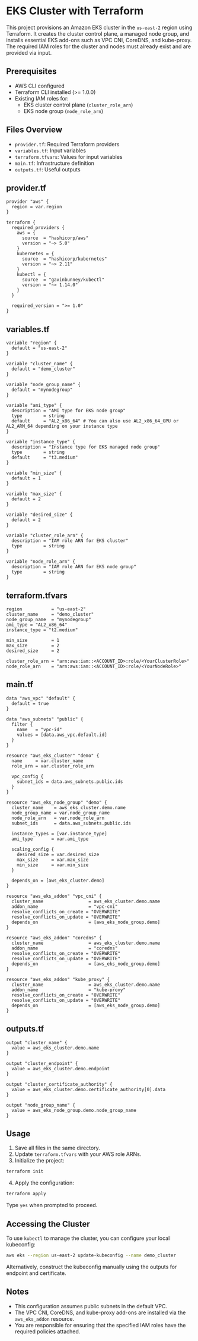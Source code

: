 
# EKS Cluster with Terraform

This project provisions an Amazon EKS cluster in the `us-east-2` region using Terraform. It creates the cluster control plane, a managed node group, and installs essential EKS add-ons such as VPC CNI, CoreDNS, and kube-proxy. The required IAM roles for the cluster and nodes must already exist and are provided via input.

## Prerequisites

- AWS CLI configured
- Terraform CLI installed (>= 1.0.0)
- Existing IAM roles for:
  - EKS cluster control plane (`cluster_role_arn`)
  - EKS node group (`node_role_arn`)

## Files Overview

- `provider.tf`: Required Terraform providers
- `variables.tf`: Input variables
- `terraform.tfvars`: Values for input variables
- `main.tf`: Infrastructure definition
- `outputs.tf`: Useful outputs


## provider.tf

```hcl
provider "aws" {
  region = var.region
}

terraform {
  required_providers {
    aws = {
      source  = "hashicorp/aws"
      version = "~> 5.0"
    }
    kubernetes = {
      source  = "hashicorp/kubernetes"
      version = "~> 2.11"
    }
    kubectl = {
      source  = "gavinbunney/kubectl"
      version = "~> 1.14.0"
    }
  }

  required_version = ">= 1.0"
}
```

## variables.tf

```hcl
variable "region" {
  default = "us-east-2"
}

variable "cluster_name" {
  default = "demo_cluster"
}

variable "node_group_name" {
  default = "mynodegroup"
}

variable "ami_type" {
  description = "AMI type for EKS node group"
  type        = string
  default     = "AL2_x86_64" # You can also use AL2_x86_64_GPU or AL2_ARM_64 depending on your instance type
}

variable "instance_type" {
  description = "Instance type for EKS managed node group"
  type        = string
  default     = "t3.medium"
}

variable "min_size" {
  default = 1
}

variable "max_size" {
  default = 2
}

variable "desired_size" {
  default = 2
}

variable "cluster_role_arn" {
  description = "IAM role ARN for EKS cluster"
  type        = string
}

variable "node_role_arn" {
  description = "IAM role ARN for EKS node group"
  type        = string
}
```


## terraform.tfvars

```hcl
region           = "us-east-2"
cluster_name     = "demo_cluster"
node_group_name  = "mynodegroup"
ami_type = "AL2_x86_64"
instance_type = "t2.medium"

min_size         = 1
max_size         = 2
desired_size     = 2

cluster_role_arn = "arn:aws:iam::<ACCOUNT_ID>:role/<YourClusterRole>"
node_role_arn    = "arn:aws:iam::<ACCOUNT_ID>:role/<YourNodeRole>"
```

## main.tf

```hcl
data "aws_vpc" "default" {
  default = true
}

data "aws_subnets" "public" {
  filter {
    name   = "vpc-id"
    values = [data.aws_vpc.default.id]
  }
}

resource "aws_eks_cluster" "demo" {
  name     = var.cluster_name
  role_arn = var.cluster_role_arn
  
  vpc_config {
    subnet_ids = data.aws_subnets.public.ids
  }
}

resource "aws_eks_node_group" "demo" {
  cluster_name    = aws_eks_cluster.demo.name
  node_group_name = var.node_group_name
  node_role_arn   = var.node_role_arn
  subnet_ids      = data.aws_subnets.public.ids

  instance_types = [var.instance_type]
  ami_type       = var.ami_type

  scaling_config {
    desired_size = var.desired_size
    max_size     = var.max_size
    min_size     = var.min_size
  }

  depends_on = [aws_eks_cluster.demo]
}

resource "aws_eks_addon" "vpc_cni" {
  cluster_name                 = aws_eks_cluster.demo.name
  addon_name                   = "vpc-cni"
  resolve_conflicts_on_create = "OVERWRITE"
  resolve_conflicts_on_update = "OVERWRITE"
  depends_on                   = [aws_eks_node_group.demo]
}

resource "aws_eks_addon" "coredns" {
  cluster_name                 = aws_eks_cluster.demo.name
  addon_name                   = "coredns"
  resolve_conflicts_on_create = "OVERWRITE"
  resolve_conflicts_on_update = "OVERWRITE"
  depends_on                   = [aws_eks_node_group.demo]
}

resource "aws_eks_addon" "kube_proxy" {
  cluster_name                 = aws_eks_cluster.demo.name
  addon_name                   = "kube-proxy"
  resolve_conflicts_on_create = "OVERWRITE"
  resolve_conflicts_on_update = "OVERWRITE"
  depends_on                   = [aws_eks_node_group.demo]
}
```

## outputs.tf

```hcl
output "cluster_name" {
  value = aws_eks_cluster.demo.name
}

output "cluster_endpoint" {
  value = aws_eks_cluster.demo.endpoint
}

output "cluster_certificate_authority" {
  value = aws_eks_cluster.demo.certificate_authority[0].data
}

output "node_group_name" {
  value = aws_eks_node_group.demo.node_group_name
}
```
## Usage

1. Save all files in the same directory.
2. Update `terraform.tfvars` with your AWS role ARNs.
3. Initialize the project:

```bash
terraform init
```

4. Apply the configuration:

```bash
terraform apply
```

Type `yes` when prompted to proceed.

##

## Accessing the Cluster

To use `kubectl` to manage the cluster, you can configure your local kubeconfig:

```bash
aws eks --region us-east-2 update-kubeconfig --name demo_cluster
```

Alternatively, construct the kubeconfig manually using the outputs for endpoint and certificate.

##

## Notes

* This configuration assumes public subnets in the default VPC.
* The VPC CNI, CoreDNS, and kube-proxy add-ons are installed via the `aws_eks_addon` resource.
* You are responsible for ensuring that the specified IAM roles have the required policies attached.
